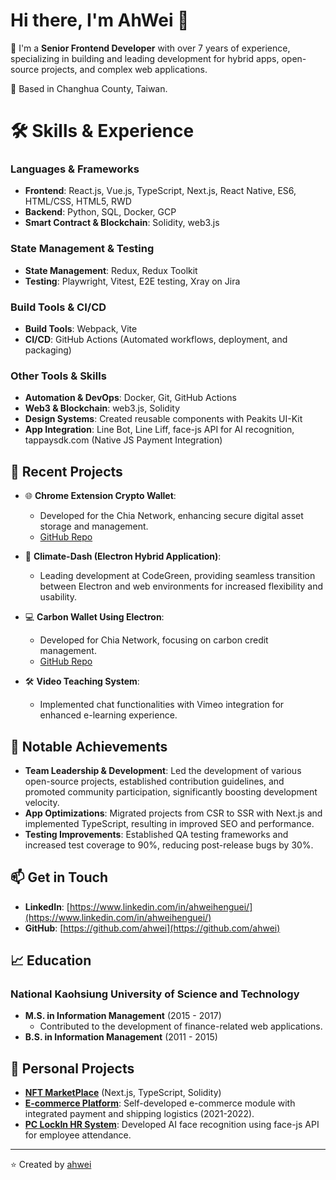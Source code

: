 # Hi there, I'm AhWei 👋

🌱 I'm a **Senior Frontend Developer** with over 7 years of experience, specializing in building and leading development for hybrid apps, open-source projects, and complex web applications.

📍 Based in Changhua County, Taiwan.

# 🛠 Skills & Experience

### **Languages & Frameworks**
- **Frontend**: React.js, Vue.js, TypeScript, Next.js, React Native, ES6, HTML/CSS, HTML5, RWD
- **Backend**: Python, SQL, Docker, GCP
- **Smart Contract & Blockchain**: Solidity, web3.js

### **State Management & Testing**
- **State Management**: Redux, Redux Toolkit
- **Testing**: Playwright, Vitest, E2E testing, Xray on Jira

### **Build Tools & CI/CD**
- **Build Tools**: Webpack, Vite
- **CI/CD**: GitHub Actions (Automated workflows, deployment, and packaging)

### **Other Tools & Skills**
- **Automation & DevOps**: Docker, Git, GitHub Actions
- **Web3 & Blockchain**: web3.js, Solidity
- **Design Systems**: Created reusable components with Peakits UI-Kit
- **App Integration**: Line Bot, Line Liff, face-js API for AI recognition, tappaysdk.com (Native JS Payment Integration)

## 🔭 Recent Projects

- 🌐 **Chrome Extension Crypto Wallet**:
  - Developed for the Chia Network, enhancing secure digital asset storage and management.
  - [GitHub Repo](https://github.com/hashgreen/hoogii-wallet)

- 🌿 **Climate-Dash (Electron Hybrid Application)**:
  - Leading development at CodeGreen, providing seamless transition between Electron and web environments for increased flexibility and usability.

- 💻 **Carbon Wallet Using Electron**:
  - Developed for Chia Network, focusing on carbon credit management.
  - [GitHub Repo](https://github.com/Chia-Network/Climate-Wallet)

- 🛠️ **Video Teaching System**:
  - Implemented chat functionalities with Vimeo integration for enhanced e-learning experience.

## 🚀 Notable Achievements
- **Team Leadership & Development**: Led the development of various open-source projects, established contribution guidelines, and promoted community participation, significantly boosting development velocity.
- **App Optimizations**: Migrated projects from CSR to SSR with Next.js and implemented TypeScript, resulting in improved SEO and performance.
- **Testing Improvements**: Established QA testing frameworks and increased test coverage to 90%, reducing post-release bugs by 30%.

## 📫 Get in Touch

- **LinkedIn**: [https://www.linkedin.com/in/ahweihenguei/](https://www.linkedin.com/in/ahweihenguei/)
- **GitHub**: [https://github.com/ahwei](https://github.com/ahwei)

## 📈 Education

### **National Kaohsiung University of Science and Technology**
- **M.S. in Information Management** (2015 - 2017)
  - Contributed to the development of finance-related web applications.
- **B.S. in Information Management** (2011 - 2015)

## 🌟 Personal Projects

- **[NFT MarketPlace](https://ahwei-nft.peakits.tw/)** (Next.js, TypeScript, Solidity)
- **[E-commerce Platform](https://awlgroup.com.tw/)**: Self-developed e-commerce module with integrated payment and shipping logistics (2021-2022).
- **[PC LockIn HR System](https://pclockin.peakits.tw/)**: Developed AI face recognition using face-js API for employee attendance.

---

⭐️ Created by [ahwei](https://github.com/ahwei)
